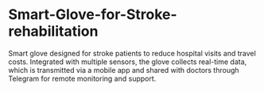 # Smart-Glove-for-Stroke-rehabilitation
Smart glove designed for stroke patients to reduce hospital visits and travel costs. Integrated with multiple sensors, the glove collects real-time data, which is transmitted via a mobile app and shared with doctors through Telegram for remote monitoring and support.
